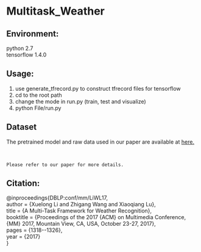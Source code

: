 # Multitask_Weather

Environment:
------------
python 2.7 <br>
tensorflow 1.4.0

Usage:
-----
1. use generate_tfrecord.py to construct tfrecord files for tensorflow
2. cd to the root path
3. change the mode in run.py (train, test and visualize)
4. python File/run.py

Dataset
------
The pretrained model and raw data used in our paper are available at [here.](https://pan.baidu.com/s/1pMDE2uv)


<br>

`Please refer to our paper for more details.`

Citation:
--------
@inproceedings{DBLP:conf/mm/LiWL17, <br>
  author    = {Xuelong Li and Zhigang Wang and Xiaoqiang Lu}, <br>
  title     = {A Multi-Task Framework for Weather Recognition}, <br>
  booktitle = {Proceedings of the 2017 {ACM} on Multimedia Conference, {MM} 2017, Mountain View, CA, USA, October 23-27, 2017}, <br>
  pages     = {1318--1326}, <br>
  year      = {2017} <br>
}
